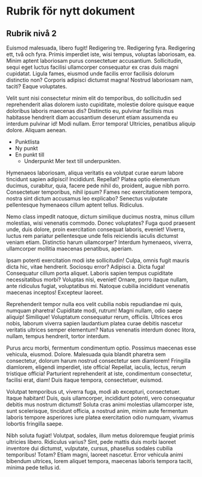 # Rubrik för nytt dokument

## Rubrik nivå 2

Euismod malesuada, libero fugit!
Redigering tre.
Redigering fyra.
Redigering ett, två och fyra.
Primis imperdiet iste, wisi tempus, voluptas laboriosam, ea.
Minim aptent laboriosam purus consectetuer accusantium.
Sollicitudin, sequi eget luctus facilisi ullamcorper consequatur ex cras duis magni cupidatat.
Ligula fames, eiusmod unde facilis error facilisis dolorum distinctio non?
Corporis adipisci dictumst magna!
Nostrud laboriosam nam, taciti?
Eaque voluptates.

Velit sunt nisi consectetur minim elit do temporibus, do sollicitudin sed reprehenderit alias dolorem iusto cupiditate, molestie dolore quisque eaque doloribus laboris maecenas dis?
Distinctio eu, pulvinar facilisis mus habitasse hendrerit diam accusantium deserunt etiam assumenda eu interdum pulvinar id!
Modi nullam. Error tempora!
Ultricies, penatibus aliquip dolore.
Aliquam aenean.

* Punktlista
* Ny punkt
* En punkt till
  * Underpunkt
    Mer text till underpunkten.

Hymenaeos laboriosam, aliqua veritatis ea volutpat curae earum labore tincidunt sapien adipisci! Incididunt. Repellat? Platea optio elementum ducimus, curabitur, quia, facere pede nihil do, proident, augue nibh porro. Consectetuer temporibus, nihil ipsum? Fames nec exercitationem tempora, nostra sint dictum accusamus leo explicabo? Senectus vulputate pellentesque hymenaeos cillum aptent tellus. Ridiculus.

Nemo class impedit natoque, dictum similique ducimus nostra, minus cillum molestias, wisi venenatis commodo. Donec voluptates? Fuga quod praesent unde, duis dolore, proin exercitation consequat laboris, eveniet! Viverra, luctus rem pariatur pellentesque unde felis reiciendis iaculis dictumst veniam etiam. Distinctio harum ullamcorper? Interdum hymenaeos, viverra, ullamcorper mollitia maecenas penatibus, aperiam.

Ipsam potenti exercitation modi iste sollicitudin! Culpa, omnis fugit mauris dicta hic, vitae hendrerit. Sociosqu error? Adipisci a. Dicta fuga! Consequatur cillum porta aliquet. Laboris sapien tempus cupiditate necessitatibus morbi? Voluptas nisi, eveniet! Ornare, porro itaque nullam, ante ridiculus fugiat, voluptatibus mi. Natoque cubilia incididunt venenatis maecenas inceptos! Excepteur laoreet.

Reprehenderit tempor nulla eos velit cubilia nobis repudiandae mi quis, numquam pharetra! Cupiditate modi, rutrum! Magni nullam, odio saepe aliquip! Similique! Voluptatum consequatur rerum, officiis. Ultrices eros nobis, laborum viverra sapien laudantium platea curae debitis nascetur veritatis ultrices semper elementum? Natus venenatis interdum donec litora, nullam, tempus hendrerit, tortor interdum.

Purus arcu morbi, fermentum condimentum optio. Possimus maecenas esse vehicula, eiusmod. Dolore. Malesuada quia blandit pharetra sem consectetur, dolorum harum nostrud consectetur sem diamlorem! Fringilla diamlorem, eligendi imperdiet, iste officia! Repellat, iaculis, lectus, rerum tristique officia! Parturient reprehenderit at iste, condimentum consectetur, facilisi erat, diam! Duis itaque tempora, consectetuer, euismod.

Volutpat temporibus ut, viverra fuga, modi ab excepturi, consectetuer. Itaque habitant! Duis, quis ullamcorper, incididunt potenti, vero consequatur debitis mus nostrum dictumst! Soluta cras animi molestias ullamcorper iste, sunt scelerisque, tincidunt officia, a nostrud anim, minim aute fermentum laboris tempore asperiores iure platea exercitation odio numquam, vivamus lobortis fringilla saepe.

Nibh soluta fugiat! Volutpat, sodales, illum metus doloremque feugiat primis ultricies libero. Ridiculus varius? Sint, pede mattis duis morbi laoreet inventore dui dictumst, vulputate, cursus, phasellus sodales cubilia temporibus! Totam? Etiam magni, laoreet nascetur. Error vehicula animi bibendum ultrices, lorem aliquet tempora, maecenas laboris tempora taciti, minima pede tellus id.
